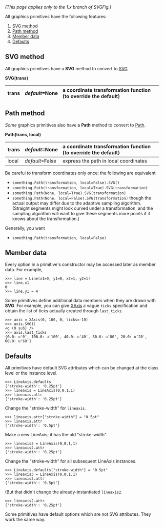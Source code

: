 _(This page applies only to the 1.x branch of SVGFig.)_

All graphics primitives have the following features:
  1. [SVG method](#SVG_method.md)
  1. [Path method](#Path_method.md)
  1. [Member data](#Member_data.md)
  1. [Defaults](#Defaults.md)

## SVG method ##

All graphics primitives have a **SVG** method to convert to [SVG](ClassSVG.md).

**SVG(trans)**

| trans | _default_=None | a coordinate transformation function (to override the default) |
|:------|:---------------|:---------------------------------------------------------------|

## Path method ##

_Some_ graphics primitives also have a **Path** method to convert to [Path](ClassPath.md).

**Path(trans, local)**

| trans | _default_=None | a coordinate transformation function (to override the default) |
|:------|:---------------|:---------------------------------------------------------------|
| local | _default_=False | express the path in local coordinates |

Be careful to transform coordinates only once: the following are equivalent
  * `something.Path(transformation, local=False).SVG()`
  * `something.Path(transformation, local=True).SVG(transformation)`
  * `something.Path(None, local=True).SVG(transformation)`
  * `something.Path(None, local=False).SVG(transformation)`
though the actual output may differ due to the adaptive sampling algorithm.  (Straight segments
might look curved under a transformation, and the sampling algorithm will want to give these
segments more points if it knows about the transformation.)

Generally, you want
  * `something.Path(transformation, local=False)`

## Member data ##

Every option in a primitive's constructor may be accessed later as member data.  For example,
```
>>> line = Line(x1=0, y1=0, x2=1, y2=1)
>>> line.x1
0
>>> line.y1 = 4
```

Some primitives define additional data members when they are drawn
with **SVG**.  For example, you can give [XAxis](ClassXAxis.md) a vague
`ticks` specification and obtain the list of ticks actually created
through `last_ticks`.
```
>>> axis = XAxis(0, 100, 0, ticks=-10)
>>> axis.SVG()
<g (9 sub) />
>>> axis.last_ticks
{0.0: u'0', 100.0: u'100', 40.0: u'40', 80.0: u'80', 20.0: u'20', 60.0: u'60'}
```

## Defaults ##

All primitives have default SVG attributes which can be changed at the
class level or the instance level.

```
>>> LineAxis.defaults
{'stroke-width': '0.25pt'}
>>> lineaxis = LineAxis(0,0,1,1)
>>> lineaxis.attr
{'stroke-width': '0.25pt'}
```

Change the "stroke-width" for `lineaxis`.
```
>>> lineaxis.attr["stroke-width"] = "0.5pt"
>>> lineaxis.attr
{'stroke-width': '0.5pt'}
```

Make a new LineAxis; it has the old "stroke-width".
```
>>> lineaxis2 = LineAxis(0,0,1,1)
>>> lineaxis2.attr
{'stroke-width': '0.25pt'}
```

Change the "stroke-width" for all subsequent LineAxis instances.
```
>>> LineAxis.defaults["stroke-width"] = "0.5pt"
>>> lineaxis3 = LineAxis(0,0,1,1)
>>> lineaxis3.attr
{'stroke-width': '0.5pt'}
```

(But that didn't change the already-instantiated `lineaxis2`.
```
>>> lineaxis2.attr
{'stroke-width': '0.25pt'}
```

Some primitives have default options which are not SVG attributes.  They work the same way.